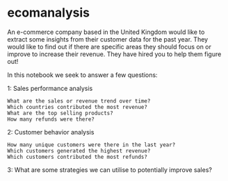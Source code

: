 # ecomanalysis


An e-commerce company based in the United Kingdom would like to extract some insights from their customer data for the past year. They would like to find out if there are specific areas they should focus on or improve to increase their revenue. They have hired you to help them figure out!

In this notebook we seek to answer a few questions:

1: Sales performance analysis

    What are the sales or revenue trend over time?
    Which countries contributed the most revenue?
    What are the top selling products?
    How many refunds were there?

2: Customer behavior analysis

    How many unique customers were there in the last year?
    Which customers generated the highest revenue?
    Which customers contributed the most refunds?

3: What are some strategies we can utilise to potentially improve sales?
